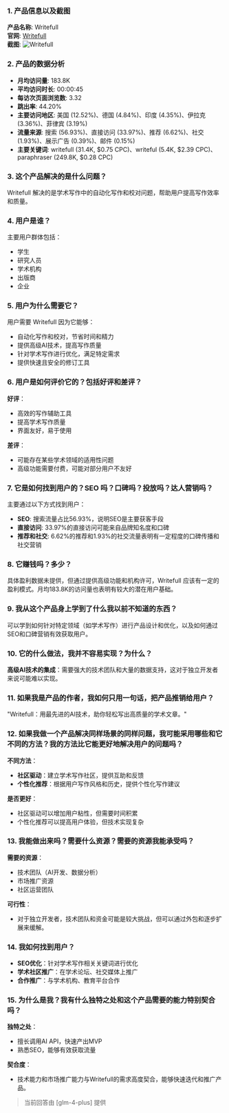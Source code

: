 ### 1. 产品信息以及截图

**产品名称**: Writefull  
**官网**: [Writefull](https://writefull.com)  
**截图**: ![Writefull](https://cdn-images.toolify.ai/170349873845114990.jpg)

### 2. 产品的数据分析

- **月均访问量**: 183.8K
- **平均访问时长**: 00:00:45
- **每访次页面浏览数**: 3.32
- **跳出率**: 44.20%
- **主要访问地区**: 美国 (12.52%)、德国 (4.84%)、印度 (4.35%)、伊拉克 (3.36%)、菲律宾 (3.19%)
- **流量来源**: 搜索 (56.93%)、直接访问 (33.97%)、推荐 (6.62%)、社交 (1.93%)、展示广告 (0.39%)、邮件 (0.15%)
- **主要关键词**: writefull (31.4K, $0.75 CPC)、writeful (5.4K, $2.39 CPC)、paraphraser (249.8K, $0.28 CPC)

### 3. 这个产品解决的是什么问题？

Writefull 解决的是学术写作中的自动化写作和校对问题，帮助用户提高写作效率和质量。

### 4. 用户是谁？

主要用户群体包括：
- 学生
- 研究人员
- 学术机构
- 出版商
- 企业

### 5. 用户为什么需要它？

用户需要 Writefull 因为它能够：
- 自动化写作和校对，节省时间和精力
- 提供高级AI技术，提高写作质量
- 针对学术写作进行优化，满足特定需求
- 提供快速且安全的修订工具

### 6. 用户是如何评价它的？包括好评和差评？

**好评**：
- 高效的写作辅助工具
- 提高学术写作质量
- 界面友好，易于使用

**差评**：
- 可能存在某些学术领域的适用性问题
- 高级功能需要付费，可能对部分用户不友好

### 7. 它是如何找到用户的？SEO 吗？口碑吗？投放吗？达人营销吗？

主要通过以下方式找到用户：
- **SEO**: 搜索流量占比56.93%，说明SEO是主要获客手段
- **直接访问**: 33.97%的直接访问可能来自品牌知名度和口碑
- **推荐和社交**: 6.62%的推荐和1.93%的社交流量表明有一定程度的口碑传播和社交营销

### 8. 它赚钱吗？多少？

具体盈利数据未提供，但通过提供高级功能和机构许可，Writefull 应该有一定的盈利模式。月均183.8K的访问量也表明有较大的潜在用户基础。

### 9. 我从这个产品身上学到了什么我以前不知道的东西？

可以学到如何针对特定领域（如学术写作）进行产品设计和优化，以及如何通过SEO和口碑营销有效获取用户。

### 10. 它的什么做法，我并不容易实现？为什么？

**高级AI技术的集成**：需要强大的技术团队和大量的数据支持，这对于独立开发者来说可能难以实现。

### 11. 如果我是产品的作者，我如何只用一句话，把产品推销给用户？

"Writefull：用最先进的AI技术，助你轻松写出高质量的学术文章。"

### 12. 如果我做一个产品解决同样场景的同样问题，我可能采用哪些和它不同的方法？我的方法比它能更好地解决用户的问题吗？

**不同方法**：
- **社区驱动**：建立学术写作社区，提供互助和反馈
- **个性化推荐**：根据用户写作风格和历史，提供个性化写作建议

**是否更好**：
- 社区驱动可以增加用户粘性，但需要时间积累
- 个性化推荐可以提高用户体验，但技术实现复杂

### 13. 我能做出来吗？需要什么资源？需要的资源我能承受吗？

**需要的资源**：
- 技术团队（AI开发、数据分析）
- 市场推广资源
- 社区运营团队

**可行性**：
- 对于独立开发者，技术团队和资金可能是较大挑战，但可以通过外包和逐步扩展来缓解。

### 14. 我如何找到用户？

- **SEO优化**：针对学术写作相关关键词进行优化
- **学术社区推广**：在学术论坛、社交媒体上推广
- **合作推广**：与学术机构、教育平台合作

### 15. 为什么是我？我有什么独特之处和这个产品需要的能力特别契合吗？

**独特之处**：
- 擅长调用AI API，快速产出MVP
- 熟悉SEO，能够有效获取流量

**契合度**：
- 技术能力和市场推广能力与Writefull的需求高度契合，能够快速迭代和推广产品。

> 当前回答由 [glm-4-plus] 提供